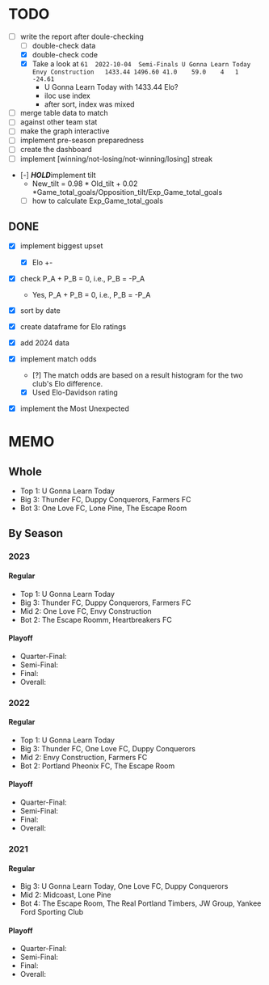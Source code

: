 # TODO
- [ ] write the report after doule-checking
    - [ ] double-check data
    - [x] double-check code
    - [x] Take a look at ```61	2022-10-04	Semi-Finals	U Gonna Learn Today	Envy Construction	1433.44	1496.60	41.0	59.0	4	1	-24.61```
        - U Gonna Learn Today with 1433.44 Elo?
        - iloc use index
        - after sort, index was mixed

- [ ] merge table data to match
- [ ] against other team stat
- [ ] make the graph interactive
- [ ] implement pre-season preparedness
- [ ] create the dashboard
- [ ] implement [winning/not-losing/not-winning/losing] streak

- [-] ***HOLD***implement tilt
    - New_tilt = 0.98 * Old_tilt + 0.02 *Game_total_goals/Opposition_tilt/Exp_Game_total_goals
    - [ ] how to calculate Exp_Game_total_goals

## DONE
- [x] implement biggest upset
    - [x] Elo +-
- [x] check P_A + P_B = 0, i.e., P_B = -P_A
    - Yes, P_A + P_B = 0, i.e., P_B = -P_A
- [x] sort by date
- [x] create dataframe for Elo ratings
- [x] add 2024 data
- [x] implement match odds
    - [?] The match odds are based on a result histogram for the two club's Elo difference.
    - [x] Used Elo-Davidson rating
- [x] implement the Most Unexpected




# MEMO
## Whole 
- Top 1: U Gonna Learn Today
- Big 3: Thunder FC, Duppy Conquerors, Farmers FC
- Bot 3: One Love FC, Lone Pine, The Escape Room



## By Season
### 2023
#### Regular
- Top 1: U Gonna Learn Today
- Big 3: Thunder FC, Duppy Conquerors, Farmers FC
- Mid 2: One Love FC, Envy Construction
- Bot 2: The Escape Roomm, Heartbreakers FC

#### Playoff
- Quarter-Final:
- Semi-Final:
- Final:
- Overall:


### 2022
#### Regular
- Top 1: U Gonna Learn Today
- Big 3: Thunder FC, One Love FC, Duppy Conquerors
- Mid 2: Envy Construction, Farmers FC
- Bot 2: Portland Pheonix FC, The Escape Room

#### Playoff
- Quarter-Final:
- Semi-Final:
- Final:
- Overall:


### 2021
#### Regular
- Big 3: U Gonna Learn Today, One Love FC, Duppy Conquerors
- Mid 2: Midcoast, Lone Pine
- Bot 4: The Escape Room, The Real Portland Timbers, JW Group, Yankee Ford Sporting Club

#### Playoff
- Quarter-Final:
- Semi-Final:
- Final:
- Overall: